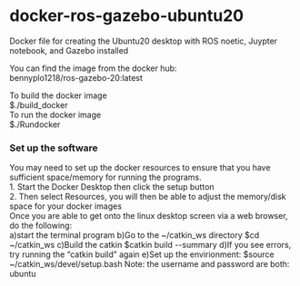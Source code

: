 # docker-ros-gazebo-ubuntu20
Docker file for creating the Ubuntu20 desktop with ROS noetic, Juypter notebook, and Gazebo installed

You can find the image from the docker hub:<br/>
bennyplo1218/ros-gazebo-20:latest<br/>

To build the docker image<br/>
$./build_docker<br/>
To run the docker image<br/>
$./Rundocker<br/>
<h3>Set up the software</h3>
You may need to set up the docker resources to ensure that you have sufficient space/memory for running the programs. <br/>
1. Start the Docker Desktop then click the setup button<br/>
2. Then select Resources, you will then be able to adjust the memory/disk space for your docker images<br/>
Once you are able to get onto the linux desktop screen via a web browser, do the following:<br/>
a)start the terminal program
b)Go to the ~/catkin_ws directory
	$cd ~/catkin_ws
c)Build the catkin 
$catkin build --summary
d)If you see errors, try running the “catkin build” again
e)Set up the envirionment:
	$source ~/catkin_ws/devel/setup.bash
Note: the username and password are both: ubuntu
